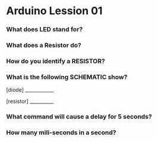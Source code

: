 # Arduino Lession 01

### What does LED stand for?

### What does a Resistor do?

### How do you identify a RESISTOR?

### What is the following SCHEMATIC show?

[diode]  ____________

[resistor]  __________

### What command will cause a delay for 5 seconds?

### How many mili-seconds in a second?